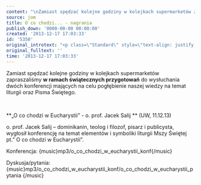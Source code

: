 ```yaml
---
content: "\nZamiast spędzać kolejne godziny w kolejkach supermarketów zapraszaliśmy **w ramach świątecznych przygotowań** do wysłuchania dwóch konferencji mających na celu pogłębienie naszej wiedzy na temat liturgii oraz Pisma Świętego.\n\r\n\n\_\_\n\r\n\n**„O co chodzi w Eucharystii” - o. prof. Jacek Salij ** (UW, 11.12.13)\n\r\n\no. prof. Jacek Salij – dominikanin, teolog i filozof, pisarz i publicysta, wygłosił konferencję na temat elementów i symboliki liturgii Mszy Świętej pt.” O co chodzi w Eucharystii”.\_\n\r\nKonferencja:\n{music}mp3/o_co_chodzi_w_eucharystii_konf{/music}\_\n\n\r\n\nDyskusja/pytania:\n{music}mp3/o_co_chodzi_w_eucharystii_konf/o_co_chodzi_w_eucharystii_pytania {/music}\_\n\r\n\n\_\n"
source: jom
title: O co chodzi... - nagrania
publish_down: '0000-00-00 00:00:00'
created: '2013-12-17 17:03:33'
id: '5350'
original_introtext: "<p class=\"Standard\" style=\"text-align: justify;\">Zamiast spędzać kolejne godziny w kolejkach supermarketów zapraszaliśmy <strong>w ramach świątecznych przygotowań</strong> do wysłuchania dwóch konferencji mających na celu pogłębienie naszej wiedzy na temat liturgii oraz Pisma Świętego.</p>\r\n<p class=\"Standard\" style=\"text-align: justify;\">\_\_</p>\r\n<p class=\"Standard\"><strong>„O co chodzi w Eucharystii” - o. prof. Jacek Salij </strong> (UW, 11.12.13)</p>\r\n<p><span>o. prof. Jacek Salij – dominikanin, teolog i filozof, pisarz i publicysta, wygłosił konferencję na temat elementów i symboliki liturgii Mszy Świętej pt.” O co chodzi w Eucharystii”.\_</span></p>\r\n<p><span><br />Konferencja:<br /></span>{music}mp3/o_co_chodzi_w_eucharystii_konf{/music}\_<span><br /></span></p>\r\n<p>Dyskusja/pytania:<br />{music}mp3/o_co_chodzi_w_eucharystii_konf/o_co_chodzi_w_eucharystii_pytania {/music}\_</p>\r\n<p><span>\_</span></p>"
original_fulltext: ''
time: '2013-12-17 17:03:33'
---
```

Zamiast spędzać kolejne godziny w kolejkach supermarketów zapraszaliśmy **w ramach świątecznych przygotowań** do wysłuchania dwóch konferencji mających na celu pogłębienie naszej wiedzy na temat liturgii oraz Pisma Świętego.


  


**„O co chodzi w Eucharystii” - o. prof. Jacek Salij ** (UW, 11.12.13)


o. prof. Jacek Salij – dominikanin, teolog i filozof, pisarz i publicysta, wygłosił konferencję na temat elementów i symboliki liturgii Mszy Świętej pt.” O co chodzi w Eucharystii”. 

Konferencja:
{music}mp3/o_co_chodzi_w_eucharystii_konf{/music} 



Dyskusja/pytania:
{music}mp3/o_co_chodzi_w_eucharystii_konf/o_co_chodzi_w_eucharystii_pytania {/music} 


 


<!--{{json:{"created_date":"2013-12-17 17:03:33","publish_down":"0000-00-00 00:00:00","id":"5350"}}}-->